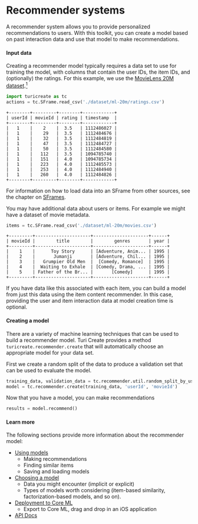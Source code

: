 # Recommender systems

A recommender system allows you to provide personalized recommendations
to users. With this toolkit, you can create a model based on past
interaction data and use that model to make recommendations.

#### Input data

Creating a recommender model typically requires a data set to use for
training the model, with columns that contain the user IDs, the item
IDs, and (optionally) the ratings. For this example, we use the [MovieLens
20M dataset](https://grouplens.org/datasets/movielens/20m/).[<sup>1</sup>](../datasets.md)

```python
import turicreate as tc
actions = tc.SFrame.read_csv('./dataset/ml-20m/ratings.csv')
```
```no-highlight
+--------+---------+--------+------------+
| userId | movieId | rating | timestamp  |
+--------+---------+--------+------------+
|   1    |    2    |  3.5   | 1112486027 |
|   1    |    29   |  3.5   | 1112484676 |
|   1    |    32   |  3.5   | 1112484819 |
|   1    |    47   |  3.5   | 1112484727 |
|   1    |    50   |  3.5   | 1112484580 |
|   1    |   112   |  3.5   | 1094785740 |
|   1    |   151   |  4.0   | 1094785734 |
|   1    |   223   |  4.0   | 1112485573 |
|   1    |   253   |  4.0   | 1112484940 |
|   1    |   260   |  4.0   | 1112484826 |
+--------+---------+--------+------------+
```

For information on how to load data into an SFrame from other sources,
see the chapter on [SFrames](../sframe/sframe-intro.md).

You may have additional data about users or items. For example we might
have a dataset of movie metadata.

```python
items = tc.SFrame.read_csv('./dataset/ml-20m/movies.csv')
```
```no-highlight
+---------+---------------------+---------------------+------+
| movieId |        title        |        genres       | year |
+---------+---------------------+---------------------+------+
|    1    |      Toy Story      | [Adventure, Anim... | 1995 |
|    2    |       Jumanji       | [Adventure, Chil... | 1995 |
|    3    |   Grumpier Old Men  |  [Comedy, Romance]  | 1995 |
|    4    |  Waiting to Exhale  | [Comedy, Drama, ... | 1995 |
|    5    | Father of the Br... |       [Comedy]      | 1995 |
+---------+---------------------+---------------------+------+
```

If you have data like this associated with each item, you can build a
model from just this data using the item content recommender.  In this
case, providing the user and item interaction data at model creation
time is optional.

#### Creating a model

There are a variety of machine learning techniques that can be used to
build a recommender model.  Turi Create provides a method
`turicreate.recommender.create` that will automatically choose an
appropriate model for your data set.

First we create a random split of the data to produce a validation set
that can be used to evaluate the model.

```python
training_data, validation_data = tc.recommender.util.random_split_by_user(actions, 'userId', 'movieId')
model = tc.recommender.create(training_data, 'userId', 'movieId')
```

Now that you have a model, you can make recommendations

```python
results = model.recommend()
```

#### Learn more

The following sections provide more information about the recommender model:

- [Using models](using-trained-models.md)
  * Making recommendations
  * Finding similar items
  * Saving and loading models
- [Choosing a model](choosing-a-model.md)
  * Data you might encounter (implicit or explicit)
  * Types of models worth considering (item-based similarity, factorization-based models, and so on).
- [Deployment to Core ML](coreml-deployment.md)
  * Export to Core ML, drag and drop in an iOS application
- [API Docs](https://apple.github.io/turicreate/docs/api/turicreate.toolkits.recommender.html)
